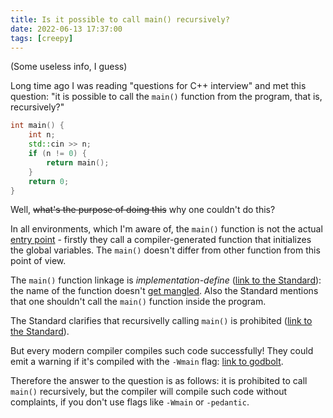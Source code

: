 ```yaml
---
title: Is it possible to call main() recursively?
date: 2022-06-13 17:37:00
tags: [creepy]
---
```


(Some useless info, I guess)

Long time ago I was reading "questions for C++ interview" and met this question: "it is possible to call the `main()` function
from the program, that is, recursively?"

```c++
int main() {
    int n;
    std::cin >> n;
    if (n != 0) {
        return main();
    }
    return 0;
}
```

Well, ~~what's the purpose of doing this~~ why one couldn't do this?

In all environments, which I'm aware of, the `main()` function is not the actual [entry point](https://en.wikipedia.org/wiki/Entry_point) -
firstly they call a compiler-generated function that initializes the global variables. The `main()` doesn't
differ from other function from this point of view.

The `main()` function linkage is *implementation-define* ([link to the Standard](http://eel.is/c++draft/basic#start.main-3)): the name
of the function doesn't [get mangled](https://github.com/llvm/llvm-project/blob/b9a7dea9171416a998e4fa3333fb9f76baa167b8/clang/lib/AST/ItaniumMangle.cpp#L705-L707).
Also the Standard mentions that one shouldn't call the `main()` function inside the program.

The Standard clarifies that recursivelly calling `main()` is prohibited ([link to the Standard](http://eel.is/c++draft/expr#call-13)).

But every modern compiler compiles such code successfully! They could emit a warning if it's compiled with the `-Wmain` flag:
[link to godbolt](https://godbolt.org/z/dWc3bnTs1).

Therefore the answer to the question is as follows: it is prohibited to call `main()` recursively, but the compiler will compile such code
without complaints, if you don't use flags like `-Wmain` or `-pedantic`.
